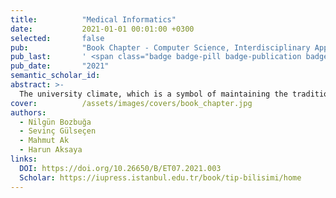 ```yaml
---
title:          "Medical Informatics"
date:           2021-01-01 00:01:00 +0300
selected:       false
pub:            "Book Chapter - Computer Science, Interdisciplinary Applications"
pub_last:       ' <span class="badge badge-pill badge-publication badge-warning">Book Chapter</span>'
pub_date:       "2021"
semantic_scholar_id:
abstract: >-
  The university climate, which is a symbol of maintaining the tradition of multidisciplinary studies, is important in terms of ensuring sustainable success in health services through the adaptation of driving forces of change in the field of informatics to the field of medicine. Big data in healthcare, internet of things, biosensors and wearable technologies, artificial intelligence and cloud computing accelerate digital transformation processes and provide opportunities for effective time and resource management. The use of medical informatics technologies in health services, where effective use of time and resource management is mandatory, will not only accelerate business processes but also reduce human-caused errors. Data flowing from all medical objects creates big data; analyzing big data with artificial intelligence and machine learning provides access to structured information that can be used in the healthcare field. With knowledge management, it will make a great contribution to creating disease maps, establishing national health profiles and determining health policies. On the one hand, a digital hospital model that provides integrated health services is developing, where all kinds of medical products can send data to the information management system through networks and sensors, and patients and health personnel can access the information in this system from the health institution or remotely with their authorities and approvals. On the other hand, thanks to remote monitoring systems, health services are transforming from hospital-oriented to patient-oriented health services. By adapting health informatics capabilities to medical and institutional management processes, autonomous systems that can manage, control and optimize themselves in the health system can provide solutions in preventing cost increases in health institutions where the most intensive resource use occurs, and will contribute to increased efficiency and quality.
cover:          /assets/images/covers/book_chapter.jpg
authors:
  - Nilgün Bozbuğa
  - Sevinç Gülseçen
  - Mahmut Ak
  - Harun Aksaya
links:
  DOI: https://doi.org/10.26650/B/ET07.2021.003
  Scholar: https://iupress.istanbul.edu.tr/book/tip-bilisimi/home
---
```

